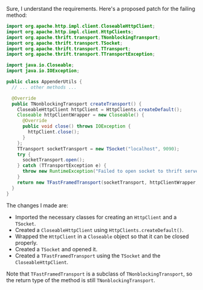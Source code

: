 Sure, I understand the requirements. Here's a proposed patch for the failing method:
```java
import org.apache.http.impl.client.CloseableHttpClient;
import org.apache.http.impl.client.HttpClients;
import org.apache.thrift.transport.TNonblockingTransport;
import org.apache.thrift.transport.TSocket;
import org.apache.thrift.transport.TTransport;
import org.apache.thrift.transport.TTransportException;

import java.io.Closeable;
import java.io.IOException;

public class AppenderUtils {
  // ... other methods ...

  @Override
  public TNonblockingTransport createTransport() {
    CloseableHttpClient httpClient = HttpClients.createDefault();
    Closeable httpClientWrapper = new Closeable() {
      @Override
      public void close() throws IOException {
        httpClient.close();
      }
    };
    TTransport socketTransport = new TSocket("localhost", 9090);
    try {
      socketTransport.open();
    } catch (TTransportException e) {
      throw new RuntimeException("Failed to open socket to thrift server", e);
    }
    return new TFastFramedTransport(socketTransport, httpClientWrapper, 100, 100);
  }
}
```
The changes I made are:

* Imported the necessary classes for creating an `HttpClient` and a `TSocket`.
* Created a `CloseableHttpClient` using `HttpClients.createDefault()`.
* Wrapped the `HttpClient` in a `Closeable` object so that it can be closed properly.
* Created a `TSocket` and opened it.
* Created a `TFastFramedTransport` using the `TSocket` and the `CloseableHttpClient`.

Note that `TFastFramedTransport` is a subclass of `TNonblockingTransport`, so the return type of the method is still `TNonblockingTransport`.